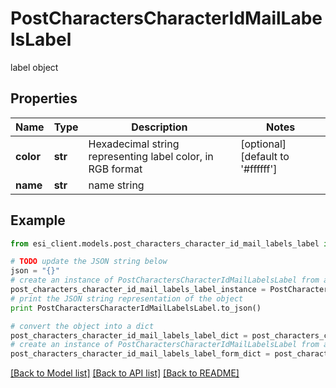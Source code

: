# PostCharactersCharacterIdMailLabelsLabel

label object

## Properties

Name | Type | Description | Notes
------------ | ------------- | ------------- | -------------
**color** | **str** | Hexadecimal string representing label color, in RGB format | [optional] [default to '#ffffff']
**name** | **str** | name string | 

## Example

```python
from esi_client.models.post_characters_character_id_mail_labels_label import PostCharactersCharacterIdMailLabelsLabel

# TODO update the JSON string below
json = "{}"
# create an instance of PostCharactersCharacterIdMailLabelsLabel from a JSON string
post_characters_character_id_mail_labels_label_instance = PostCharactersCharacterIdMailLabelsLabel.from_json(json)
# print the JSON string representation of the object
print PostCharactersCharacterIdMailLabelsLabel.to_json()

# convert the object into a dict
post_characters_character_id_mail_labels_label_dict = post_characters_character_id_mail_labels_label_instance.to_dict()
# create an instance of PostCharactersCharacterIdMailLabelsLabel from a dict
post_characters_character_id_mail_labels_label_form_dict = post_characters_character_id_mail_labels_label.from_dict(post_characters_character_id_mail_labels_label_dict)
```
[[Back to Model list]](../README.md#documentation-for-models) [[Back to API list]](../README.md#documentation-for-api-endpoints) [[Back to README]](../README.md)


